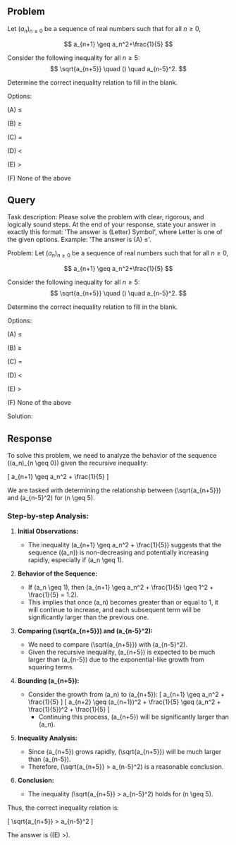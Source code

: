 ## Problem

Let $\left(a_n\right)_{n \geq 0}$ be a sequence of real numbers such that for all $n \geq 0$,

$$
a_{n+1} \geq a_n^2+\frac{1}{5}
$$

Consider the following inequality for all $n \geq 5$:
$$
\sqrt{a_{n+5}} \quad () \quad a_{n-5}^2.
$$

Determine the correct inequality relation to fill in the blank.

Options:

(A) $\leq$ 

(B) $\geq$

(C) $=$ 

(D) $<$

(E) $>$

(F) None of the above

## Query

Task description: Please solve the problem with clear, rigorous, and logically sound steps. At the end of your response, state your answer in exactly this format: 'The answer is (Letter) Symbol', where Letter is one of the given options. Example: 'The answer is (A) $\leq$'.

Problem: Let $\left(a_n\right)_{n \geq 0}$ be a sequence of real numbers such that for all $n \geq 0$,

$$
a_{n+1} \geq a_n^2+\frac{1}{5}
$$

Consider the following inequality for all $n \geq 5$:
$$
\sqrt{a_{n+5}} \quad () \quad a_{n-5}^2.
$$

Determine the correct inequality relation to fill in the blank.

Options:

(A) $\leq$ 

(B) $\geq$

(C) $=$ 

(D) $<$

(E) $>$

(F) None of the above

Solution:

## Response

To solve this problem, we need to analyze the behavior of the sequence \((a_n)_{n \geq 0}\) given the recursive inequality:

\[
a_{n+1} \geq a_n^2 + \frac{1}{5}
\]

We are tasked with determining the relationship between \(\sqrt{a_{n+5}}\) and \(a_{n-5}^2\) for \(n \geq 5\).

### Step-by-step Analysis:

1. **Initial Observations:**
   - The inequality \(a_{n+1} \geq a_n^2 + \frac{1}{5}\) suggests that the sequence \((a_n)\) is non-decreasing and potentially increasing rapidly, especially if \(a_n \geq 1\).

2. **Behavior of the Sequence:**
   - If \(a_n \geq 1\), then \(a_{n+1} \geq a_n^2 + \frac{1}{5} \geq 1^2 + \frac{1}{5} = 1.2\).
   - This implies that once \(a_n\) becomes greater than or equal to 1, it will continue to increase, and each subsequent term will be significantly larger than the previous one.

3. **Comparing \(\sqrt{a_{n+5}}\) and \(a_{n-5}^2\):**
   - We need to compare \(\sqrt{a_{n+5}}\) with \(a_{n-5}^2\).
   - Given the recursive inequality, \(a_{n+5}\) is expected to be much larger than \(a_{n-5}\) due to the exponential-like growth from squaring terms.

4. **Bounding \(a_{n+5}\):**
   - Consider the growth from \(a_n\) to \(a_{n+5}\):
     \[
     a_{n+1} \geq a_n^2 + \frac{1}{5}
     \]
     \[
     a_{n+2} \geq (a_{n+1})^2 + \frac{1}{5} \geq (a_n^2 + \frac{1}{5})^2 + \frac{1}{5}
     \]
     - Continuing this process, \(a_{n+5}\) will be significantly larger than \(a_n\).

5. **Inequality Analysis:**
   - Since \(a_{n+5}\) grows rapidly, \(\sqrt{a_{n+5}}\) will be much larger than \(a_{n-5}\).
   - Therefore, \(\sqrt{a_{n+5}} > a_{n-5}^2\) is a reasonable conclusion.

6. **Conclusion:**
   - The inequality \(\sqrt{a_{n+5}} > a_{n-5}^2\) holds for \(n \geq 5\).

Thus, the correct inequality relation is:

\[
\sqrt{a_{n+5}} > a_{n-5}^2
\]

The answer is \((E) >\).